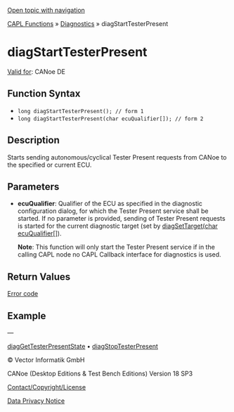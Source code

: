 [Open topic with navigation](../../../../../CANoeDEFamily.htm#Topics/CAPLFunctions/Diagnostics/Functions/CAPLfunctionDiagStartTesterPresent.md)

[CAPL Functions](../../CAPLfunctions.md) » [Diagnostics](../CAPLfunctionsDiagnosticsOverview.md) » diagStartTesterPresent

# diagStartTesterPresent

[Valid for](../../../Shared/FeatureAvailability.md): CANoe DE

## Function Syntax

- `long diagStartTesterPresent(); // form 1`
- `long diagStartTesterPresent(char ecuQualifier[]); // form 2`

## Description

Starts sending autonomous/cyclical Tester Present requests from CANoe to the specified or current ECU.

## Parameters

- **ecuQualifier**: Qualifier of the ECU as specified in the diagnostic configuration dialog, for which the Tester Present service shall be started. If no parameter is provided, sending of Tester Present requests is started for the current diagnostic target (set by [diagSetTarget(char ecuQualifier[]](CAPLfunctionDiagSetTarget.htm)).

  **Note**: This function will only start the Tester Present service if in the calling CAPL node no CAPL Callback interface for diagnostics is used.

## Return Values

[Error code](../CAPLfunctionsDiagnosticsErrorCode.md)

## Example

—

[diagGetTesterPresentState](CAPLfunctionDiagGetTesterPresentState.md) • [diagStopTesterPresent](CAPLfunctionDiagStopTesterPresent.md)

© Vector Informatik GmbH

CANoe (Desktop Editions & Test Bench Editions) Version 18 SP3

[Contact/Copyright/License](../../../Shared/ContactCopyrightLicense.md)

[Data Privacy Notice](https://www.vector.com/int/en/company/get-info/privacy-policy/)
